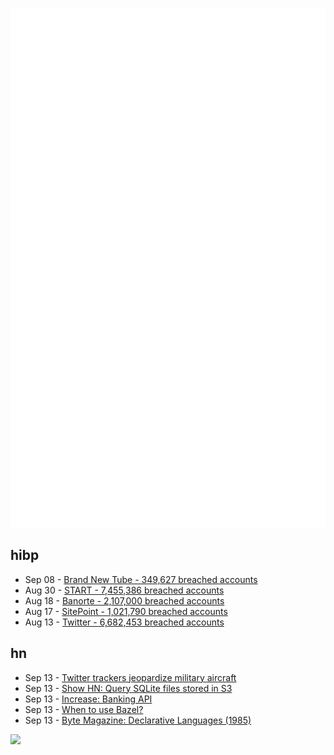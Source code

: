 ![Metrics](https://raw.githubusercontent.com/phixion/phixion/master/metrics.svg)

## hibp

<!--
for https://github.com/phixion/phixion/blob/main/.github/workflows/feeds.yml
-->
<!--START_SECTION:haveibeenpwnd-->
- Sep 08 - [Brand New Tube - 349,627 breached accounts](https://haveibeenpwned.com/PwnedWebsites#BrandNewTube)
- Aug 30 - [START - 7,455,386 breached accounts](https://haveibeenpwned.com/PwnedWebsites#Start)
- Aug 18 - [Banorte - 2,107,000 breached accounts](https://haveibeenpwned.com/PwnedWebsites#Banorte)
- Aug 17 - [SitePoint - 1,021,790 breached accounts](https://haveibeenpwned.com/PwnedWebsites#SitePoint)
- Aug 13 - [Twitter - 6,682,453 breached accounts](https://haveibeenpwned.com/PwnedWebsites#Twitter)
<!--END_SECTION:haveibeenpwnd-->

## hn

<!--
for https://github.com/phixion/phixion/blob/main/.github/workflows/feeds.yml
-->
<!--START_SECTION:hn-->
- Sep 13 - [Twitter trackers jeopardize military aircraft](https://www.usni.org/magazines/proceedings/2022/september/twitter-trackers-jeopardize-military-aircraft-0)
- Sep 13 - [Show HN: Query SQLite files stored in S3](https://github.com/litements/s3sqlite)
- Sep 13 - [Increase: Banking API](https://increase.com/)
- Sep 13 - [When to use Bazel?](https://earthly.dev/blog/bazel-build/)
- Sep 13 - [Byte Magazine: Declarative Languages (1985)](https://archive.org/details/byte-magazine-1985-08)
<!--END_SECTION:hn-->

<!--
for https://yhype.me
-->
![](https://hit.yhype.me/github/profile?user_id=13013670)
